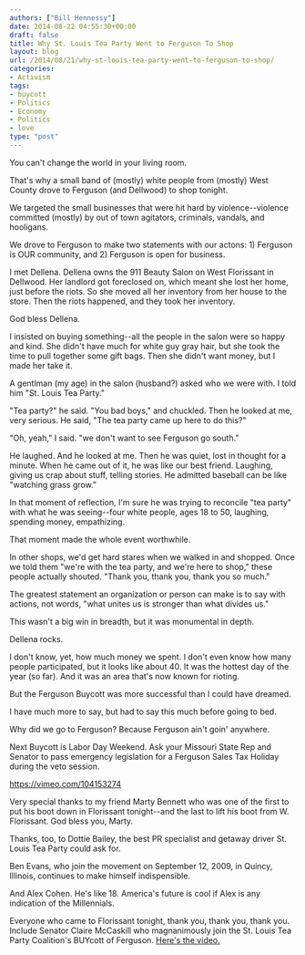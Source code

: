 ```yaml
---
authors: ["Bill Hennessy"]
date: 2014-08-22 04:55:30+00:00
draft: false
title: Why St. Louis Tea Party Went to Ferguson To Shop
layout: blog
url: /2014/08/21/why-st-louis-tea-party-went-to-ferguson-to-shop/
categories:
- Activism
tags:
- buycott
- Politics
- Economy
- Politics
- love
type: "post"
---
```


You can't change the world in your living room.

That's why a small band of (mostly) white people from (mostly) West County drove to Ferguson (and Dellwood) to shop tonight.

We targeted the small businesses that were hit hard by violence--violence committed (mostly) by out of town agitators, criminals, vandals, and hooligans.

We drove to Ferguson to make two statements with our actons: 1) Ferguson is OUR community, and 2) Ferguson is open for business.

I met Dellena. Dellena owns the 911 Beauty Salon on West Florissant in Dellwood. Her landlord got foreclosed on, which meant she lost her home, just before the riots. So she moved all her inventory from her house to the store. Then the riots happened, and they took her inventory.

God bless Dellena.

I insisted on buying something--all the people in the salon were so happy and kind. She didn't have much for white guy gray hair, but she took the time to pull together some gift bags. Then she didn't want money, but I made her take it.

A gentlman (my age) in the salon (husband?) asked who we were with. I told him "St. Louis Tea Party."

"Tea party?" he said. "You bad boys," and chuckled. Then he looked at me, very serious. He said, "The tea party came up here to do this?"

"Oh, yeah," I said. "we don't want to see Ferguson go south."

He laughed. And he looked at me. Then he was quiet, lost in thought for a minute. When he came out of it, he was like our best friend. Laughing, giving us crap about stuff, telling stories. He admitted baseball can be like "watching grass grow."

In that moment of reflection, I'm sure he was trying to reconcile "tea party" with what he was seeing--four white people, ages 18 to 50, laughing, spending money, empathizing.

That moment made the whole event worthwhile.

In other shops, we'd get hard stares when we walked in and shopped. Once we told them "we're with the tea party, and we're here to shop," these people actually shouted. "Thank you, thank you, thank you so much."

The greatest statement an organization or person can make is to say with actions, not words, "what unites us is stronger than what divides us."

This wasn't a big win in breadth, but it was monumental in depth.

Dellena rocks.



I don't know, yet, how much money we spent. I don't even know how many people participated, but it looks like about 40. It was the hottest day of the year (so far). And it was an area that's now known for rioting.

But the Ferguson Buycott was more successful than I could have dreamed.

I have much more to say, but had to say this much before going to bed.

Why did we go to Ferguson? Because Ferguson ain't goin' anywhere.

Next Buycott is Labor Day Weekend. Ask your Missouri State Rep and Senator to pass emergency legislation for a Ferguson Sales Tax Holiday during the veto session.

https://vimeo.com/104153274

Very special thanks to my friend Marty Bennett who was one of the first to put his boot down in Florissant tonight--and the last to lift his boot from W. Florissant. God bless you, Marty.

Thanks, too, to Dottie Bailey, the best PR specialist and getaway driver St. Louis Tea Party could ask for.

Ben Evans, who join the movement on September 12, 2009, in Quincy, Illinois, continues to make himself indispensible.

And Alex Cohen. He's like 18. America's future is cool if Alex is any indication of the Millennials.

Everyone who came to Florissant tonight, thank you, thank you, thank you. Include Senator Claire McCaskill who magnanimously join the St. Louis Tea Party Coalition's BUYcott of Ferguson. [Here's the video.](https://www.kmov.com/special-coverage-001/Group-makes-push-to-support-businesses-in-Ferguson-272222381.html)
